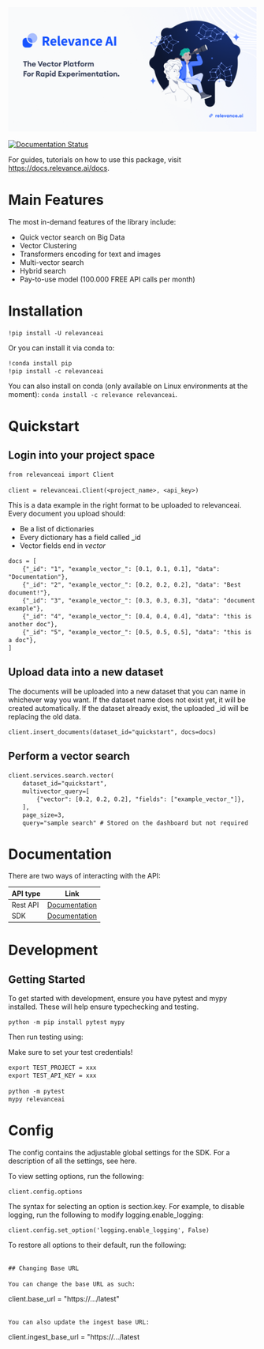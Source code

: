 ![Github Banner](assets/github_banner.png)

[![Documentation Status](https://readthedocs.org/projects/relevanceai/badge/?version=latest)](https://relevanceai.readthedocs.io/en/latest/?badge=latest)

For guides, tutorials on how to use this package, visit https://docs.relevance.ai/docs.

# Main Features
The most in-demand features of the library include:
- Quick vector search on Big Data
- Vector Clustering
- Transformers encoding for text and images
- Multi-vector search
- Hybrid search
- Pay-to-use model (100.000 FREE API calls per month)

# Installation

```
!pip install -U relevanceai
```
Or you can install it via conda to:

```
!conda install pip 
!pip install -c relevanceai
```

You can also install on conda (only available on Linux environments at the moment): `conda install -c relevance relevanceai`.

# Quickstart

## Login into your project space

```
from relevanceai import Client 

client = relevanceai.Client(<project_name>, <api_key>)
```

This is a data example in the right format to be uploaded to relevanceai. Every document you upload should:
- Be a list of dictionaries
- Every dictionary has a field called _id
- Vector fields end in _vector_

```
docs = [
    {"_id": "1", "example_vector_": [0.1, 0.1, 0.1], "data": "Documentation"},
    {"_id": "2", "example_vector_": [0.2, 0.2, 0.2], "data": "Best document!"},
    {"_id": "3", "example_vector_": [0.3, 0.3, 0.3], "data": "document example"},
    {"_id": "4", "example_vector_": [0.4, 0.4, 0.4], "data": "this is another doc"},
    {"_id": "5", "example_vector_": [0.5, 0.5, 0.5], "data": "this is a doc"},
]
```

## Upload data into a new dataset
The documents will be uploaded into a new dataset that you can name in whichever way you want. If the dataset name does not exist yet, it will be created automatically. If the dataset already exist, the uploaded _id will be replacing the old data.

```
client.insert_documents(dataset_id="quickstart", docs=docs)
```

## Perform a vector search

```
client.services.search.vector(
    dataset_id="quickstart", 
    multivector_query=[
        {"vector": [0.2, 0.2, 0.2], "fields": ["example_vector_"]},
    ],
    page_size=3,
    query="sample search" # Stored on the dashboard but not required
```

# Documentation

There are two ways of interacting with the API:

| API type      | Link |
| ------------- | ----------- |
| Rest API      | [Documentation](https://docs.relevance.ai/docs/quickstart) | 
| SDK     | [Documentation](https://relevanceai.readthedocs.io/)        |

# Development

## Getting Started
To get started with development, ensure you have pytest and mypy installed. These will help ensure typechecking and testing.

```
python -m pip install pytest mypy
```

Then run testing using:

Make sure to set your test credentials!

```
export TEST_PROJECT = xxx 
export TEST_API_KEY = xxx 

python -m pytest
mypy relevanceai
```

# Config

The config contains the adjustable global settings for the SDK. For a description of all the settings, see here.

To view setting options, run the following:

```
client.config.options
```

The syntax for selecting an option is section.key. For example, to disable logging, run the following to modify logging.enable_logging:

```
client.config.set_option('logging.enable_logging', False)
```

To restore all options to their default, run the following:

```

## Changing Base URL 

You can change the base URL as such: 

```
client.base_url = "https://.../latest"
```

You can also update the ingest base URL: 

```
client.ingest_base_url = "https://.../latest
```
